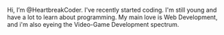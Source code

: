  Hi, I’m @HeartbreakCoder. I've recently started coding. I'm still young and have a lot to learn about programming.
 My main love is Web Development, and i'm also eyeing the Video-Game Development spectrum.

